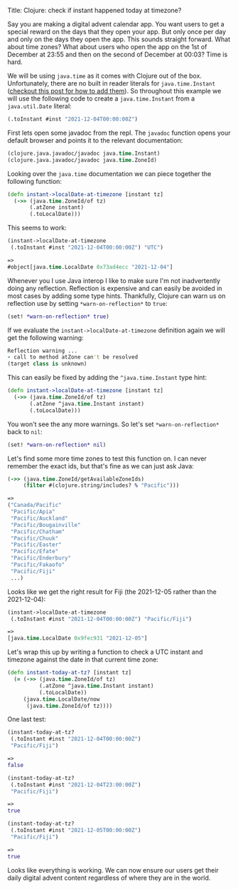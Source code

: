 Title: Clojure: check if instant happened today at timezone?

Say you are making a digital advent calendar app. You want users to get a special reward on the days that they open your app. But only once per day and only on the days they open the app. This sounds straight forward. What about time zones? What about users who open the app on the 1st of December at 23:55 and then on the second of December at 00:03? Time is hard.

We will be using `java.time` as it comes with Clojure out of the box. Unfortunately, there are no built in reader literals for `java.time.Instant` ([checkout this post for how to add them](https://andersmurphy.com/2019/08/03/clojure-using-java-time-with-jdbc#reader-literals)). So throughout this example we will use the following code to create a `java.time.Instant` from a `java.util.Date` literal:

```Clojure
(.toInstant #inst "2021-12-04T00:00:00Z")
```

First lets open some javadoc from the repl. The `javadoc` function opens your default browser and points it to the relevant documentation:

```Clojure
(clojure.java.javadoc/javadoc java.time.Instant)
(clojure.java.javadoc/javadoc java.time.ZoneId)
```

Looking over the `java.time` documentation we can piece together the following function:

```Clojure
(defn instant->localDate-at-timezone [instant tz]
  (->> (java.time.ZoneId/of tz)
       (.atZone instant)
       (.toLocalDate)))
```

This seems to work:

```Clojure
(instant->localDate-at-timezone
 (.toInstant #inst "2021-12-04T00:00:00Z") "UTC")

=>
#object[java.time.LocalDate 0x73ad4ecc "2021-12-04"]
```

Whenever you I use Java interop I like to make sure I'm not inadvertently doing any reflection. Reflection is expensive and can easily be avoided in most cases by adding some type hints. Thankfully, Clojure can warn us on reflection use by setting `*warn-on-reflection*` to `true`:

```Clojure
(set! *warn-on-reflection* true)
```

If we evaluate the `instant->localDate-at-timezone` definition again we will get the following warning:

```Clojure
Reflection warning ...
- call to method atZone can't be resolved
(target class is unknown)
```
This can easily be fixed by adding the `^java.time.Instant` type hint:

```Clojure
(defn instant->localDate-at-timezone [instant tz]
  (->> (java.time.ZoneId/of tz)
       (.atZone ^java.time.Instant instant)
       (.toLocalDate)))
```

You won't see the any more warnings. So let's set `*warn-on-reflection*` back to `nil`:

```Clojure
(set! *warn-on-reflection* nil)
```

Let's find some more time zones to test this function on. I can never remember the exact ids, but that's fine as we can just ask Java:

```Clojure
(->> (java.time.ZoneId/getAvailableZoneIds)
     (filter #(clojure.string/includes? % "Pacific")))

=>
("Canada/Pacific"
 "Pacific/Apia"
 "Pacific/Auckland"
 "Pacific/Bougainville"
 "Pacific/Chatham"
 "Pacific/Chuuk"
 "Pacific/Easter"
 "Pacific/Efate"
 "Pacific/Enderbury"
 "Pacific/Fakaofo"
 "Pacific/Fiji"
 ...)
```

Looks like we get the right result for Fiji (the 2021-12-05 rather than the 2021-12-04):

```Clojure
(instant->localDate-at-timezone
 (.toInstant #inst "2021-12-04T00:00:00Z") "Pacific/Fiji")

=>
[java.time.LocalDate 0x9fec931 "2021-12-05"]
```

Let's wrap this up by writing a function to check a UTC instant and timezone against the date in that current time zone:

```Clojure
(defn instant-today-at-tz? [instant tz]
  (= (->> (java.time.ZoneId/of tz)
          (.atZone ^java.time.Instant instant)
          (.toLocalDate))
     (java.time.LocalDate/now
      (java.time.ZoneId/of tz))))
```

One last test:

```Clojure
(instant-today-at-tz?
 (.toInstant #inst "2021-12-04T00:00:00Z")
 "Pacific/Fiji")

=>
false

(instant-today-at-tz?
 (.toInstant #inst "2021-12-04T23:00:00Z")
 "Pacific/Fiji")

=>
true

(instant-today-at-tz?
 (.toInstant #inst "2021-12-05T00:00:00Z")
 "Pacific/Fiji")

=>
true
```

Looks like everything is working. We can now ensure our users get their daily digital advent content regardless of where they are in the world.
